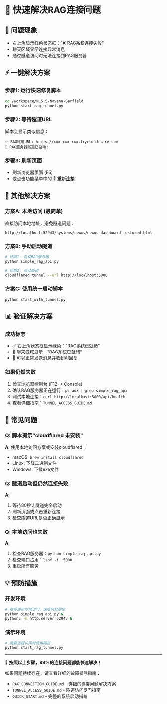 # 🚀 快速解决RAG连接问题

## 🎯 问题现象
- 右上角显示红色状态框："❌ RAG系统连接失败"
- 聊天区域显示连接异常消息
- 通过隧道访问时无法连接到RAG服务器

## ⚡ 一键解决方案

### 步骤1: 运行快速修复脚本
```bash
cd /workspace/N.S.S-Novena-Garfield
python start_rag_tunnel.py
```

### 步骤2: 等待隧道URL
脚本会显示类似信息：
```
✅ RAG隧道URL: https://xxx-xxx-xxx.trycloudflare.com
🎉 RAG服务器隧道已启动！
```

### 步骤3: 刷新页面
- 刷新浏览器页面 (F5)
- 或点击功能菜单中的 🔄 **重新连接**

## 🔧 其他解决方案

### 方案A: 本地访问 (最简单)
直接访问本地地址，避免隧道问题：
```
http://localhost:52943/systems/nexus/nexus-dashboard-restored.html
```

### 方案B: 手动启动隧道
```bash
# 终端1: 启动RAG服务器
python simple_rag_api.py

# 终端2: 启动隧道
cloudflared tunnel --url http://localhost:5000
```

### 方案C: 使用统一启动脚本
```bash
python start_with_tunnel.py
```

## 📊 验证解决方案

### 成功标志
- ✅ 右上角状态框显示绿色："RAG系统已就绪"
- 🎉 聊天区域显示："RAG系统已就绪"
- 💬 可以正常发送消息并收到AI回复

### 如果仍然失败
1. 检查浏览器控制台 (F12 → Console)
2. 确认RAG服务器正在运行：`ps aux | grep simple_rag_api`
3. 测试本地连接：`curl http://localhost:5000/api/health`
4. 查看详细指南：`TUNNEL_ACCESS_GUIDE.md`

## 🎯 常见问题

### Q: 脚本提示"cloudflared 未安装"
**A**: 使用本地访问方案或安装cloudflared：
- macOS: `brew install cloudflared`
- Linux: 下载二进制文件
- Windows: 下载exe文件

### Q: 隧道启动但仍然连接失败
**A**: 
1. 等待30秒让隧道完全启动
2. 刷新页面或点击重新连接
3. 检查隧道URL是否正确显示

### Q: 本地访问也失败
**A**:
1. 检查RAG服务器：`python simple_rag_api.py`
2. 检查端口占用：`lsof -i :5000`
3. 重启所有服务

## 💡 预防措施

### 开发环境
```bash
# 推荐使用本地访问，速度快且稳定
python simple_rag_api.py &
python3 -m http.server 52943 &
```

### 演示环境
```bash
# 需要远程访问时使用隧道
python start_rag_tunnel.py
```

---

**🎉 按照以上步骤，99%的连接问题都能快速解决！**

如果问题持续存在，请查看详细的故障排除指南：
- `RAG_CONNECTION_GUIDE.md` - 详细的连接问题解决方案
- `TUNNEL_ACCESS_GUIDE.md` - 隧道访问专门指南
- `QUICK_START.md` - 完整的系统启动指南